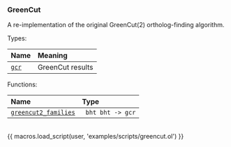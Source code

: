 ### GreenCut

A re-implementation of the original GreenCut(2) ortholog-finding algorithm.

Types:

| Name      | Meaning |
| :-------- | :------ |
| <a href="javascript:;" onclick="help_and_scripts('gcr')">`gcr`</a> | GreenCut results |

Functions:

| Name | Type |
| :--- | :--- |
| <a href="javascript:;" onclick="help_and_scripts('greencut2_families')">`greencut2_families`</a> | ` bht bht -> gcr` |

<br/>
{{ macros.load_script(user, 'examples/scripts/greencut.ol') }}
